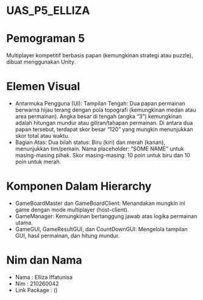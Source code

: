 # UAS_P5_ELLIZA
# Pemograman 5
Multiplayer kompetitif berbasis papan (kemungkinan strategi atau puzzle), dibuat menggunakan Unity.
# Elemen Visual
- Antarmuka Pengguna (UI):
Tampilan Tengah:
Dua papan permainan berwarna hijau terang dengan pola topografi (kemungkinan medan atau area permainan).
Angka besar di tengah (angka “3”) kemungkinan adalah hitungan mundur atau giliran/tahapan permainan.
Di antara dua papan tersebut, terdapat skor besar “120” yang mungkin menunjukkan skor total atau waktu.
- Bagian Atas:
Dua bilah status:
Biru (kiri) dan merah (kanan), menunjukkan tim/pemain.
Nama placeholder: “SOME NAME” untuk masing-masing pihak.
Skor masing-masing: 10 poin untuk biru dan 10 poin untuk merah.

# Komponen Dalam Hierarchy
- GameBoardMaster dan GameBoardClient: Menandakan mungkin ini game dengan mode multiplayer (host-client).
- GameManager: Kemungkinan bertanggung jawab atas logika permainan utama.
- GameGUI, GameResultGUI, dan CountDownGUI: Mengelola tampilan GUI, hasil permainan, dan hitung mundur.
# Nim dan Nama
- Nama : Elliza Iffatunisa
- Nim : 210260042
- Link Package : ()

